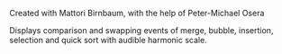 Created with Mattori Birnbaum, with the help of Peter-Michael Osera

Displays comparison and swapping events of merge, bubble, insertion, selection and quick sort with audible harmonic scale. 
